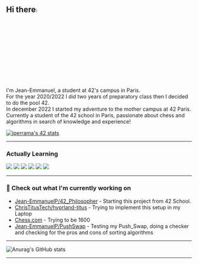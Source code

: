 ## Hi there<img src="https://media.giphy.com/media/hvRJCLFzcasrR4ia7z/giphy.gif" width="5%">


I'm Jean-Emmanuel, a student at 42's campus in Paris.<br>
For the year 2020/2022 I did two years of preparatory class then I decided to do the pool 42.<br>
In december 2022 I started my adventure to the mother campus at 42 Paris.<br>
Currently a student of the 42 school in Paris, passionate about chess and algorithms in search of knowledge and experience!


[![jperrama's 42 stats](https://badge42.vercel.app/api/v2/cldhosre500350fmv46bo40rp/stats?cursusId=21&coalitionId=45)](https://github.com/JaeSeoKim/badge42)
<!-- [![pde-bakk's 42 stats](https://badge42.vercel.app/api/v2/cl1kxvlgu002109lfx5bumh9s/stats?cursusId=21&coalitionId=60)](https://github.com/JaeSeoKim/badge42) -->

---

### Actually Learning
<img src="https://img.shields.io/badge/c%20-A8B9CC.svg?&style=for-the-badge&logo=c&logoColor=FFFFFF"/> <img src="https://img.shields.io/badge/c++%20-00599C.svg?&style=for-the-badge&logo=c%2B%2B&logoColor=FFFFFF"/>  <img src="https://img.shields.io/badge/python%20-3776AB.svg?&style=for-the-badge&logo=python&logoColor=FFFFFF"/> <img src="https://img.shields.io/badge/slack%20-4A154B.svg?&style=for-the-badge&logo=slack&logoColor=FFFFFF"/> <img src="https://img.shields.io/badge/vscode%20-007ACC.svg?&style=for-the-badge&logo=slack&logoColor=FFFFFF"/> <img src="https://img.shields.io/badge/git%20-F050532.svg?&style=for-the-badge&logo=git&logoColor=FFFFFF"/>

---
### 👷 Check out what I'm currently working on

- [Jean-EmmanuelP/42_Philosopher](https://github.com/Jean-EmmanuelP/42_Philosopher) - Starting this project from 42 School.
- [ChrisTitusTech/hyprland-titus](https://github.com/ChrisTitusTech/hyprland-titus) - Trying to implement this setup in my Laptop
- [Chess.com](https://www.chess.com/game/live/68989710943) - Trying to be 1600
- [Jean-EmmanuelP/PushSwap](https://github.com/Jean-EmmanuelP/Push-Swap) - Testing my Push_Swap, doing a checker and checking for the pros and cons of sorting algorithms
---
![Anurag's GitHub stats](https://github-readme-stats.vercel.app/api?username=Jean-EmmanuelP&show_icons=true&theme=city_lights)

---
